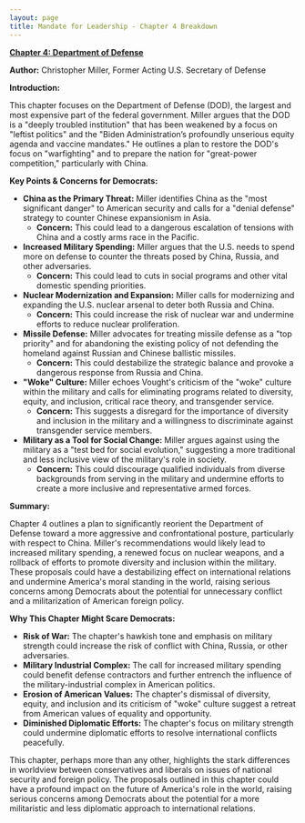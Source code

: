 ```yaml
---
layout: page
title: Mandate for Leadership - Chapter 4 Breakdown
---
```


**[Chapter 4: Department of Defense](../../documents/project_2025_chapters/chapter_4.pdf)**

**Author:** Christopher Miller, Former Acting U.S. Secretary of Defense

**Introduction:**

This chapter focuses on the Department of Defense (DOD), the largest and most expensive part of the federal government. Miller argues that the DOD is a "deeply troubled institution" that has been weakened by a focus on "leftist politics" and the "Biden Administration’s profoundly unserious equity agenda and vaccine mandates." He outlines a plan to restore the DOD's focus on "warfighting" and to prepare the nation for "great-power competition," particularly with China.

**Key Points & Concerns for Democrats:**

* **China as the Primary Threat:** Miller identifies China as the "most significant danger" to American security and calls for a "denial defense" strategy to counter Chinese expansionism in Asia.
    * **Concern:** This could lead to a dangerous escalation of tensions with China and a costly arms race in the Pacific.
* **Increased Military Spending:** Miller argues that the U.S. needs to spend more on defense to counter the threats posed by China, Russia, and other adversaries.
    * **Concern:** This could lead to cuts in social programs and other vital domestic spending priorities.
* **Nuclear Modernization and Expansion:** Miller calls for modernizing and expanding the U.S. nuclear arsenal to deter both Russia and China.
    * **Concern:** This could increase the risk of nuclear war and undermine efforts to reduce nuclear proliferation.
* **Missile Defense:** Miller advocates for treating missile defense as a "top priority" and for abandoning the existing policy of not defending the homeland against Russian and Chinese ballistic missiles.
    * **Concern:** This could destabilize the strategic balance and provoke a dangerous response from Russia and China.
* **"Woke" Culture:** Miller echoes Vought's criticism of the "woke" culture within the military and calls for eliminating programs related to diversity, equity, and inclusion, critical race theory, and transgender service.
    * **Concern:** This suggests a disregard for the importance of diversity and inclusion in the military and a willingness to discriminate against transgender service members.
* **Military as a Tool for Social Change:** Miller argues against using the military as a "test bed for social evolution," suggesting a more traditional and less inclusive view of the military's role in society.
    * **Concern:** This could discourage qualified individuals from diverse backgrounds from serving in the military and undermine efforts to create a more inclusive and representative armed forces.

**Summary:**

Chapter 4 outlines a plan to significantly reorient the Department of Defense toward a more aggressive and confrontational posture, particularly with respect to China. Miller's recommendations would likely lead to increased military spending, a renewed focus on nuclear weapons, and a rollback of efforts to promote diversity and inclusion within the military. These proposals could have a destabilizing effect on international relations and undermine America's moral standing in the world, raising serious concerns among Democrats about the potential for unnecessary conflict and a militarization of American foreign policy.

**Why This Chapter Might Scare Democrats:**

* **Risk of War:** The chapter's hawkish tone and emphasis on military strength could increase the risk of conflict with China, Russia, or other adversaries.
* **Military Industrial Complex:** The call for increased military spending could benefit defense contractors and further entrench the influence of the military-industrial complex in American politics.
* **Erosion of American Values:** The chapter's dismissal of diversity, equity, and inclusion and its criticism of "woke" culture suggest a retreat from American values of equality and opportunity.
* **Diminished Diplomatic Efforts:** The chapter's focus on military strength could undermine diplomatic efforts to resolve international conflicts peacefully.

This chapter, perhaps more than any other, highlights the stark differences in worldview between conservatives and liberals on issues of national security and foreign policy. The proposals outlined in this chapter could have a profound impact on the future of America's role in the world, raising serious concerns among Democrats about the potential for a more militaristic and less diplomatic approach to international relations. 
